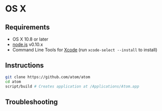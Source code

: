 # OS X

## Requirements

  * OS X 10.8 or later
  * [node.js](http://nodejs.org/download/) v0.10.x
  * Command Line Tools for [Xcode](https://developer.apple.com/xcode/downloads/) (run `xcode-select --install` to install)

## Instructions

  ```sh
  git clone https://github.com/atom/atom
  cd atom
  script/build # Creates application at /Applications/Atom.app
  ```

## Troubleshooting
